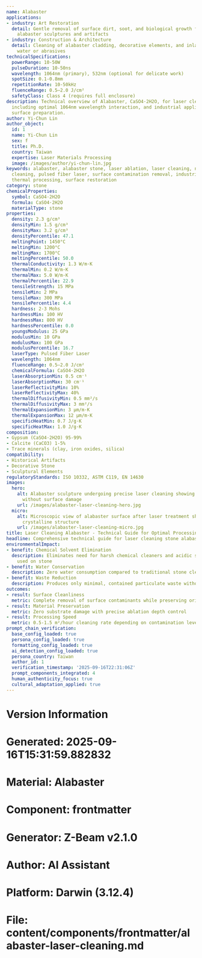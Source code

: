 ```yaml
---
name: Alabaster
applications:
- industry: Art Restoration
  detail: Gentle removal of surface dirt, soot, and biological growth from historical
    alabaster sculptures and artifacts
- industry: Construction & Architecture
  detail: Cleaning of alabaster cladding, decorative elements, and inlays without
    water or abrasives
technicalSpecifications:
  powerRange: 10-50W
  pulseDuration: 10-50ns
  wavelength: 1064nm (primary), 532nm (optional for delicate work)
  spotSize: 0.1-0.8mm
  repetitionRate: 10-50kHz
  fluenceRange: 0.5–2.0 J/cm²
  safetyClass: Class 4 (requires full enclosure)
description: Technical overview of Alabaster, CaSO4·2H2O, for laser cleaning applications,
  including optimal 1064nm wavelength interaction, and industrial applications in
  surface preparation.
author: Yi-Chun Lin
author_object:
  id: 1
  name: Yi-Chun Lin
  sex: f
  title: Ph.D.
  country: Taiwan
  expertise: Laser Materials Processing
  image: /images/author/yi-chun-lin.jpg
keywords: alabaster, alabaster stone, laser ablation, laser cleaning, non-contact
  cleaning, pulsed fiber laser, surface contamination removal, industrial laser parameters,
  thermal processing, surface restoration
category: stone
chemicalProperties:
  symbol: CaSO4·2H2O
  formula: CaSO4·2H2O
  materialType: stone
properties:
  density: 2.3 g/cm³
  densityMin: 1.5 g/cm³
  densityMax: 3.2 g/cm³
  densityPercentile: 47.1
  meltingPoint: 1450°C
  meltingMin: 1200°C
  meltingMax: 1700°C
  meltingPercentile: 50.0
  thermalConductivity: 1.3 W/m·K
  thermalMin: 0.2 W/m·K
  thermalMax: 5.0 W/m·K
  thermalPercentile: 22.9
  tensileStrength: 15 MPa
  tensileMin: 2 MPa
  tensileMax: 300 MPa
  tensilePercentile: 4.4
  hardness: 2-3 Mohs
  hardnessMin: 100 HV
  hardnessMax: 800 HV
  hardnessPercentile: 0.0
  youngsModulus: 25 GPa
  modulusMin: 10 GPa
  modulusMax: 100 GPa
  modulusPercentile: 16.7
  laserType: Pulsed Fiber Laser
  wavelength: 1064nm
  fluenceRange: 0.5–2.0 J/cm²
  chemicalFormula: CaSO4·2H2O
  laserAbsorptionMin: 0.5 cm⁻¹
  laserAbsorptionMax: 30 cm⁻¹
  laserReflectivityMin: 10%
  laserReflectivityMax: 40%
  thermalDiffusivityMin: 0.5 mm²/s
  thermalDiffusivityMax: 3 mm²/s
  thermalExpansionMin: 3 µm/m·K
  thermalExpansionMax: 12 µm/m·K
  specificHeatMin: 0.7 J/g·K
  specificHeatMax: 1.0 J/g·K
composition:
- Gypsum (CaSO4·2H2O) 95-99%
- Calcite (CaCO3) 1-5%
- Trace minerals (clay, iron oxides, silica)
compatibility:
- Historical Artifacts
- Decorative Stone
- Sculptural Elements
regulatoryStandards: ISO 10332, ASTM C119, EN 14630
images:
  hero:
    alt: Alabaster sculpture undergoing precise laser cleaning showing dirt removal
      without surface damage
    url: /images/alabaster-laser-cleaning-hero.jpg
  micro:
    alt: Microscopic view of alabaster surface after laser treatment showing preserved
      crystalline structure
    url: /images/alabaster-laser-cleaning-micro.jpg
title: Laser Cleaning Alabaster - Technical Guide for Optimal Processing
headline: Comprehensive technical guide for laser cleaning stone alabaster
environmentalImpact:
- benefit: Chemical Solvent Elimination
  description: Eliminates need for harsh chemical cleaners and acidic solutions traditionally
    used on stone
- benefit: Water Conservation
  description: Zero water consumption compared to traditional stone cleaning methods
- benefit: Waste Reduction
  description: Produces only minimal, contained particulate waste without liquid runoff
outcomes:
- result: Surface Cleanliness
  metric: Complete removal of surface contaminants while preserving original patina
- result: Material Preservation
  metric: Zero substrate damage with precise ablation depth control
- result: Processing Speed
  metric: 0.5-1.5 m²/hour cleaning rate depending on contamination level and delicacy
prompt_chain_verification:
  base_config_loaded: true
  persona_config_loaded: true
  formatting_config_loaded: true
  ai_detection_config_loaded: true
  persona_country: Taiwan
  author_id: 1
  verification_timestamp: '2025-09-16T22:31:06Z'
  prompt_components_integrated: 4
  human_authenticity_focus: true
  cultural_adaptation_applied: true
---
```


# Version Information
# Generated: 2025-09-16T15:31:59.882832
# Material: Alabaster
# Component: frontmatter
# Generator: Z-Beam v2.1.0
# Author: AI Assistant
# Platform: Darwin (3.12.4)
# File: content/components/frontmatter/alabaster-laser-cleaning.md